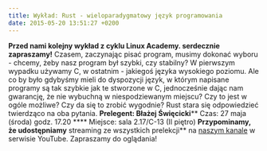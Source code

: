 ```yaml
---
title: Wykład: Rust - wieloparadygmatowy język programowania
date: 2015-05-20 13:51:27 +0200
---
```

 **Przed nami kolejny wykład z cyklu Linux Academy. serdecznie zapraszamy!** Czasem, zaczynając pisać program, musimy dokonać wyboru - chcemy, żeby nasz program był szybki, czy stabilny? W pierwszym wypadku używamy C, w ostatnim - jakiegoś języka wysokiego poziomu. Ale co by było gdybyśmy mieli do dyspozycji język, w którym napisane programy są tak szybkie jak te stworzone w C, jednocześnie dając nam gwarancję, że nie wybuchną w niespodziewanym miejscu? Czy to jest w ogóle możliwe? Czy da się to zrobić wygodnie? Rust stara się odpowiedzieć twierdząco na oba pytania. **Prelegent: Błażej Święcicki**** Czas: 27 maja (środa) godz. 17.20 **** Miejsce: sala 2.17/C-13 (II piętro) **Przypominamy, że udostępniamy** streaming ze wszystkich prelekcji** na [naszym kanale](https://www.youtube.com/channel/UCHWOEZiYtDdXnCh2uZZOlhA) w serwisie YouTube. Zapraszamy do oglądania!